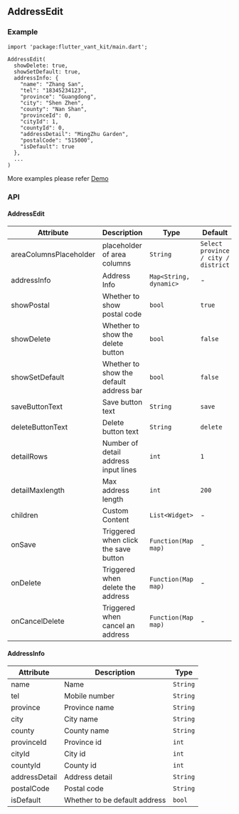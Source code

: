 ## AddressEdit

### Example

```
import 'package:flutter_vant_kit/main.dart';

AddressEdit(
  showDelete: true,
  showSetDefault: true,
  addressInfo: {
    "name": "Zhang San",
    "tel": "18345234123",
    "province": "Guangdong",
    "city": "Shen Zhen",
    "county": "Nan Shan",
    "provinceId": 0,
    "cityId": 1,
    "countyId": 0,
    "addressDetail": "MingZhu Garden",
    "postalCode": "515000",
    "isDefault": true
  },
  ...
)
```

More examples please refer [Demo](https://github.com/benjaken/flutter_vant_kit/blob/master/example/lib/routes/demoAddressEdit.dart)

### API

#### AddressEdit

| Attribute | Description | Type | Default |
| ------------ | ------------ | ------------ | ------------ |
| areaColumnsPlaceholder | placeholder of area columns | `String` | `Select province / city / district` |
| addressInfo | Address Info | `Map<String, dynamic>` | - |
| showPostal | Whether to show postal code | `bool` | `true` |
| showDelete | Whether to show the delete button | `bool` | `false` |
| showSetDefault | Whether to show the default address bar | `bool` | `false` |
| saveButtonText | Save button text | `String` | `save` |
| deleteButtonText | Delete button text | `String` | `delete` |
| detailRows | Number of detail address input lines | `int` | `1` |
| detailMaxlength | Max address length | `int` | `200` |
| children | Custom Content | `List<Widget>` | - |
| onSave | Triggered when click the save button | `Function(Map map)` | - |
| onDelete | Triggered when delete the address | `Function(Map map)` | - |
| onCancelDelete | Triggered when cancel an address | `Function(Map map)` | - |

#### AddressInfo

| Attribute | Description | Type |
| ------------ | ------------ | ------------ |
| name | Name | `String` |
| tel | Mobile number | `String` |
| province | Province name | `String` |
| city | City name | `String` |
| county | County name | `String` |
| provinceId | Province id | `int` |
| cityId | City id | `int` |
| countyId | County id | `int` |
| addressDetail | Address detail | `String` |
| postalCode | Postal code | `String` |
| isDefault | Whether to be default address | `bool` |
